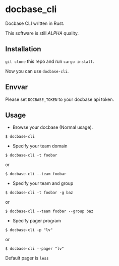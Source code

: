 # docbase_cli

Docbase CLI written in Rust.

This software is still *ALPHA* quality.

## Installation

`git clone` this repo and run `cargo install`.

Now you can use `docbase-cli`.

## Envvar

Please set `DOCBASE_TOKEN` to your docbase api token.

## Usage

- Browse your docbase (Normal usage).

```
$ docbase-cli
```

- Specify your team domain

```
$ docbase-cli -t foobar
```

or

```
$ docbase-cli --team foobar
```

- Specify your team and group

```
$ docbase-cli -t foobar -g baz
```

or

```
$ docbase-cli --team foobar --group baz
```

- Specify pager program


```
$ docbase-cli -p "lv"
```

or

```
$ docbase-cli --pager "lv"
```

Default pager is `less`

